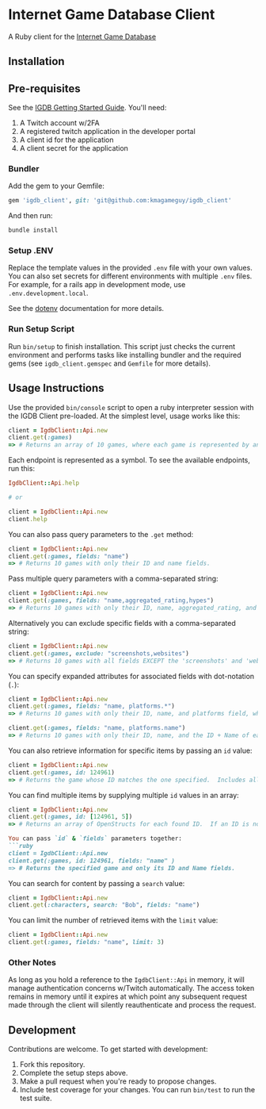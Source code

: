 # Internet Game Database Client

A Ruby client for the [Internet Game Database](https://www.igdb.com/)

## Installation

## Pre-requisites
See the [IGDB Getting Started Guide](https://api-docs.igdb.com/#getting-started).  You'll need:
1. A Twitch account w/2FA
1. A registered twitch application in the developer portal
1. A client id for the application
1. A client secret for the application

### Bundler

Add the gem to your Gemfile:

```ruby
gem 'igdb_client', git: 'git@github.com:kmagameguy/igdb_client'
```

And then run:

```bash
bundle install
```
### Setup .ENV

Replace the template values in the provided `.env` file with your own values.  You can also set secrets for different environments with multiple `.env` files.  For example, for a rails app in development mode, use `.env.development.local`.

See the [dotenv](https://github.com/bkeepers/dotenv) documentation for more details.

### Run Setup Script
Run `bin/setup` to finish installation.  This script just checks the current environment and performs tasks like installing bundler and the required gems (see `igdb_client.gemspec` and `Gemfile` for more details).

## Usage Instructions

Use the provided `bin/console` script to open a ruby interpreter session with the IGDB Client pre-loaded.  At the simplest level, usage works like this:

```ruby
client = IgdbClient::Api.new
client.get(:games)
=> # Returns an array of 10 games, where each game is represented by an OpenStruct object.  ALL available fields are returned.
```

Each endpoint is represented as a symbol.  To see the available endpoints, run this:

```ruby
IgdbClient::Api.help

# or

client = IgdbClient::Api.new
client.help
```

You can also pass query parameters to the `.get` method:

```ruby
client = IgdbClient::Api.new
client.get(:games, fields: "name")
=> # Returns 10 games with only their ID and name fields.
```

Pass multiple query parameters with a comma-separated string:

```ruby
client = IgdbClient::Api.new
client.get(:games, fields: "name,aggregated_rating,hypes")
=> # Returns 10 games with only their ID, name, aggregated_rating, and hypes.
```

Alternatively you can exclude specific fields with a comma-separated string:

```ruby
client = IgdbClient::Api.new
client.get(:games, exclude: "screenshots,websites")
=> # Returns 10 games with all fields EXCEPT the 'screenshots' and 'websites' fields
```

You can specify expanded attributes for associated fields with dot-notation (`.`):
```ruby
client = IgdbClient::Api.new
client.get(:games, fields: "name, platforms.*")
=> # Returns 10 games with only their ID, name, and platforms field, where the platforms response includes ALL platforms data, not just the platform ID

client.get(:games, fields: "name, platforms.name")
=> # Returns 10 games with only their ID, name, and the ID + Name of each platform the game supports"
```

You can also retrieve information for specific items by passing an `id` value:
```ruby
client = IgdbClient::Api.new
client.get(:games, id: 124961)
=> # Returns the game whose ID matches the one specified.  Includes all available fields.
```

You can find multiple items by supplying multiple `id` values in an array:
```ruby
client = IgdbClient::Api.new
client.get(:games, id: [124961, 5])
=> # Returns an array of OpenStructs for each found ID.  If an ID is not found it will simply be skipped.  Includees all available fields.

You can pass `id` & `fields` parameters together:
```ruby
client = IgdbClient::Api.new
client.get(:games, id: 124961, fields: "name" )
=> # Returns the specified game and only its ID and Name fields.
```

You can search for content by passing a `search` value:
```ruby
client = IgdbClient::Api.new
client.get(:characters, search: "Bob", fields: "name")
```

You can limit the number of retrieved items with the `limit` value:
```ruby
client = IgdbClient::Api.new
client.get(:games, fields: "name", limit: 3)
```

### Other Notes
As long as you hold a reference to the `IgdbClient::Api` in memory, it will manage authentication concerns w/Twitch automatically.
The access token remains in memory until it expires at which point any subsequent request made through the client will silently reauthenticate and process the request.

## Development
Contributions are welcome.  To get started with development:
1. Fork this repository.
1. Complete the setup steps above.
1. Make a pull request when you're ready to propose changes.
1. Include test coverage for your changes.  You can run `bin/test` to run the test suite.
